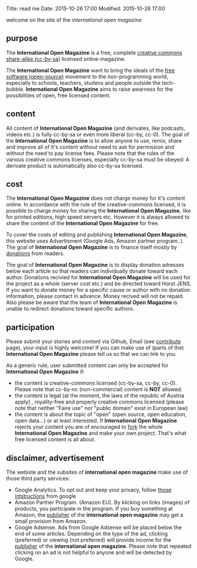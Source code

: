 Title: read me
Date: 2015-10-26 17:00
Modified: 2015-10-26 17:00


welcome on the site of the *international open magazine*

## purpose

The **International Open Magazine** is a free, complete [creative commons share-alike (cc-by-sa)](https://creativecommons.org/licenses/by-sa/4.0/) licensed online-magazine.

The **International Open Magazine** want to bring the ideals of the [free software (open-source)](https://en.wikipedia.org/wiki/Free_software) movement to the non-programming world, especially to schools, teachers, studens and people outside the tech-bubble. **International Open Magazine** aims to raise awarness for the possibilities of open, free licensed content.

  

## content

All content of **International Open Magazine** (and derivates, like podcasts, videos etc.) is fully cc-by-sa or even more liberal (cc-by, cc-0).  The goal of the **International Open Magazine** is to allow anyone to use, remix, share and improve all of it's content without need to ask for permission and without the need to pay license fees. Please note that the rules of the various creative commons licenses, especially cc-by-sa must be obeyed: A derivate product is automatically also cc-by-sa licensed. 



## cost

The **International Open Magazine** does not charge money for it's content online. In accordance with the rule of the creative-commons licensed, it is possible to charge money for sharing the **International Open Magazine**, like for printed editions, high speed servers etc. However it is always allowed to share the content of the **International Open Magazine** for free.

To cover the costs of editing and publishing **International Open Magazine**, this website uses Advertisment (Google Ads, Amazon partner program..). The goal of **International Open Magazine**  is to finance itself mostly by [donations](/pages/donate.html) from readers.


The goal of **International Open Magazine** is to display donation adresses below each article so that readers can individually donate toward each author. Donations recivied for **International Open Magazine** will be used for the project as a whole (server cost etc.) and be directed toward Horst JENS. If you want to donate money for a specific cause or author with no donation information, please contact in advance. Money recived will not be repaid. Also please be aware that the team of **International Open Magazine** is unable to redirect donations toward specific authors. 

## participation

Please submit your stories and content via Github, Email (see [contribute](/pages/contribute.html) page), your input is highly welcome! If you can make use of (parts of the) **International Open Magazine** please tell us so that we can link to you. 

As a generic rule, user submitted content can only be accepted for **International Open Magazine** if:

  * the content is creative-commons licensed (cc-by-sa, cc-by, cc-0). Please note that cc-by-nc (non-commercial) content is **NOT** allowed.
  * the content is legal (at the moment, the laws of the republic of Austria apply) , royality-free and properly creative commons licensed (please note that neither "Faire use" nor "public domain" exist in European law)
  * the content is about the topic of "open" (open source, open education, open data...) or at least interested. If **International Open Magazine** rejects your content you are of encouraged to [fork](https://en.wikipedia.org/wiki/Fork_(software_development)) the whole **International Open Magazine** and make your own project. That's what free licensed content is all about.


## disclaimer, advertisement

The webiste and the subsites of **international open magazine** make use of those third party services:

  * Google Analytics. To opt out and keep your privacy, follow [those intstructions](https://tools.google.com/dlpage/gaoptout?hl=en) from google
  * Amazon Partner Program. (Amazon EU). By klicking on links (images) of products, you participate in the program. If you buy something at Amazon, the [publisher](/pages/team.html) of the **international open magazine** may get a small provision from Amazon. 
  * Google Adsense. Ads from Google Adsense will be placed below the end of some articles. Depending on the type of the ad, clicking (preferred) or viewing (not preferred) will provide income for the [publisher](http://spielend-programmieren.at/de:kontakt) of the **international open magazine**. Please note that repeated clicking on an ad is not helpful to anyone and will be detected by Google. 
